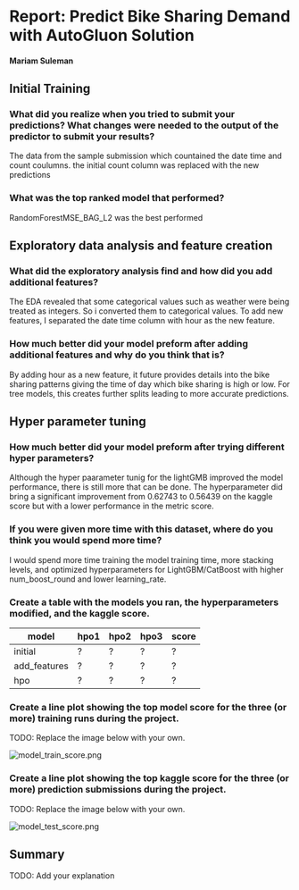# Report: Predict Bike Sharing Demand with AutoGluon Solution
#### Mariam Suleman

## Initial Training
### What did you realize when you tried to submit your predictions? What changes were needed to the output of the predictor to submit your results?
The data from the sample submission which countained the date time and count coulumns. the initial count column was replaced with the new predictions

### What was the top ranked model that performed?
 RandomForestMSE_BAG_L2 was the best performed

## Exploratory data analysis and feature creation
### What did the exploratory analysis find and how did you add additional features?
The EDA revealed that some categorical values such as weather were being treated as integers. So i converted them to categorical values. To add new features, I separated the date time column with hour as the new feature.

### How much better did your model preform after adding additional features and why do you think that is?
By adding hour as a new feature, it future provides details into the bike sharing patterns giving the time of day which bike sharing is high or low. For tree models, this creates further splits leading to more accurate predictions.

## Hyper parameter tuning
### How much better did your model preform after trying different hyper parameters?
Although the hyper paarameter tunig for the lightGMB improved the model performance, there is still more that can be done. The hyperparameter did bring a significant improvement from 0.62743 to 0.56439 on the kaggle score but with a lower performance in the metric score.

### If you were given more time with this dataset, where do you think you would spend more time?
I would spend more time training the model training time, more stacking levels, and optimized hyperparameters for LightGBM/CatBoost with higher num_boost_round and lower learning_rate. 

### Create a table with the models you ran, the hyperparameters modified, and the kaggle score.
|model|hpo1|hpo2|hpo3|score|
|--|--|--|--|--|
|initial|?|?|?|?|
|add_features|?|?|?|?|
|hpo|?|?|?|?|

### Create a line plot showing the top model score for the three (or more) training runs during the project.

TODO: Replace the image below with your own.

![model_train_score.png](img/model_train_score.png)

### Create a line plot showing the top kaggle score for the three (or more) prediction submissions during the project.

TODO: Replace the image below with your own.

![model_test_score.png](img/model_test_score.png)

## Summary
TODO: Add your explanation
